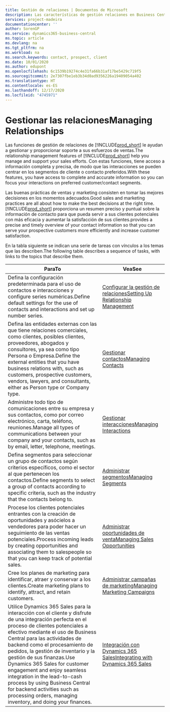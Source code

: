 ```yaml
---
title: Gestión de relaciones | Documentos de Microsoft
description: Las características de gestión relaciones en Business Central admiten las acciones de ventas y le permiten acceder a la información sobre contactos y clientes potenciales para que pueda atender a los clientes de forma eficaz.
services: project-madeira
documentationcenter: ''
author: SorenGP
ms.service: dynamics365-business-central
ms.topic: article
ms.devlang: na
ms.tgt_pltfrm: na
ms.workload: na
ms.search.keywords: contact, prospect, client
ms.date: 10/01/2020
ms.author: edupont
ms.openlocfilehash: 6c1539b19274c4e31fa66b31af17be5429c719f5
ms.sourcegitcommit: 2e7307fbe1eb3b34d0ad9356226a19409054a402
ms.translationtype: HT
ms.contentlocale: es-ES
ms.lasthandoff: 12/17/2020
ms.locfileid: "4745971"
---
```

# <a name="managing-relationships"></a><span data-ttu-id="8e75b-103">Gestionar las relaciones</span><span class="sxs-lookup"><span data-stu-id="8e75b-103">Managing Relationships</span></span>
<span data-ttu-id="8e75b-104">Las funciones de gestión de relaciones de [!INCLUDE[prod_short](includes/prod_short.md)] le ayudan a gestionar y proporcionar soporte a sus esfuerzos de ventas.</span><span class="sxs-lookup"><span data-stu-id="8e75b-104">The relationship management features of [!INCLUDE[prod_short](includes/prod_short.md)] help you manage and support your sales efforts.</span></span> <span data-ttu-id="8e75b-105">Con estas funciones, tiene acceso a información completa y precisa, de modo que las interacciones se pueden centrar en los segmentos de cliente o contacto preferidos.</span><span class="sxs-lookup"><span data-stu-id="8e75b-105">With these features, you have access to complete and accurate information so you can focus your interactions on preferred customer/contact segments.</span></span>

<span data-ttu-id="8e75b-106">Las buenas prácticas de ventas y marketing consisten en tomar las mejores decisiones en los momentos adecuados.</span><span class="sxs-lookup"><span data-stu-id="8e75b-106">Good sales and marketing practices are all about how to make the best decisions at the right time.</span></span> [!INCLUDE[prod_short](includes/prod_short.md)] <span data-ttu-id="8e75b-107">proporciona un resumen preciso y puntual sobre la información de contacto para que pueda servir a sus clientes potenciales con más eficacia y aumentar la satisfacción de sus clientes.</span><span class="sxs-lookup"><span data-stu-id="8e75b-107">provides a precise and timely overview of your contact information so that you can serve your prospective customers more efficiently and increase customer satisfaction.</span></span>

<span data-ttu-id="8e75b-108">En la tabla siguiente se indican una serie de tareas con vínculos a los temas que las describen.</span><span class="sxs-lookup"><span data-stu-id="8e75b-108">The following table describes a sequence of tasks, with links to the topics that describe them.</span></span>  

| <span data-ttu-id="8e75b-109">Para</span><span class="sxs-lookup"><span data-stu-id="8e75b-109">To</span></span> | <span data-ttu-id="8e75b-110">Vea</span><span class="sxs-lookup"><span data-stu-id="8e75b-110">See</span></span> |
| --- | --- |
|<span data-ttu-id="8e75b-111">Defina la configuración predeterminada para el uso de contactos e interacciones y configure series numéricas.</span><span class="sxs-lookup"><span data-stu-id="8e75b-111">Define default settings for the use of contacts and interactions and set up number series.</span></span>|[<span data-ttu-id="8e75b-112">Configurar la gestión de relaciones</span><span class="sxs-lookup"><span data-stu-id="8e75b-112">Setting Up Relationship Management</span></span>](marketing-setup-marketing.md)|
|<span data-ttu-id="8e75b-113">Defina las entidades externas con las que tiene relaciones comerciales, como clientes, posibles clientes, proveedores, abogados y consultores, ya sea como tipo Persona o Empresa.</span><span class="sxs-lookup"><span data-stu-id="8e75b-113">Define the external entities that you have business relations with, such as customers, prospective customers, vendors, lawyers, and consultants, either as Person type or Company type.</span></span>|[<span data-ttu-id="8e75b-114">Gestionar contactos</span><span class="sxs-lookup"><span data-stu-id="8e75b-114">Managing Contacts</span></span>](marketing-contacts.md)|
|<span data-ttu-id="8e75b-115">Administre todo tipo de comunicaciones entre su empresa y sus contactos, como por correo electrónico, carta, teléfono, reuniones.</span><span class="sxs-lookup"><span data-stu-id="8e75b-115">Manage all types of communications between your company and your contacts, such as by email, letter, telephone, meetings.</span></span>|[<span data-ttu-id="8e75b-116">Gestionar interacciones</span><span class="sxs-lookup"><span data-stu-id="8e75b-116">Managing Interactions</span></span>](marketing-interactions.md)|
|<span data-ttu-id="8e75b-117">Defina segmentos para seleccionar un grupo de contactos según criterios específicos, como el sector al que pertenecen los contactos.</span><span class="sxs-lookup"><span data-stu-id="8e75b-117">Define segments to select a group of contacts according to specific criteria, such as the industry that the contacts belong to.</span></span>|[<span data-ttu-id="8e75b-118">Administrar segmentos</span><span class="sxs-lookup"><span data-stu-id="8e75b-118">Managing Segments</span></span>](marketing-segments.md)|
|<span data-ttu-id="8e75b-119">Procese los clientes potenciales entrantes con la creación de oportunidades y asócielos a vendedores para poder hacer un seguimiento de las ventas potenciales.</span><span class="sxs-lookup"><span data-stu-id="8e75b-119">Process incoming leads by creating opportunities and associating them to salespeople so that you can keep track of potential sales.</span></span>|[<span data-ttu-id="8e75b-120">Administrar oportunidades de venta</span><span class="sxs-lookup"><span data-stu-id="8e75b-120">Managing Sales Opportunities</span></span>](marketing-manage-sales-opportunities.md)|
|<span data-ttu-id="8e75b-121">Cree los planes de marketing para identificar, atraer y conservar a los clientes.</span><span class="sxs-lookup"><span data-stu-id="8e75b-121">Create marketing plans to identify, attract, and retain customers.</span></span>|[<span data-ttu-id="8e75b-122">Administrar campañas de marketing</span><span class="sxs-lookup"><span data-stu-id="8e75b-122">Managing Marketing Campaigns</span></span>](marketing-campaigns.md)|
|<span data-ttu-id="8e75b-123">Utilice Dynamics 365 Sales para la interacción con el cliente y disfrute de una integración perfecta en el proceso de clientes potenciales a efectivo mediante el uso de Business Central para las actividades de backend como el procesamiento de pedidos, la gestión de inventario y la gestión de sus finanzas.</span><span class="sxs-lookup"><span data-stu-id="8e75b-123">Use Dynamics 365 Sales for customer engagement and enjoy seamless integration in the lead-to-cash process by using Business Central for backend activities such as processing orders, managing inventory, and doing your finances.</span></span>|[<span data-ttu-id="8e75b-124">Integración con Dynamics 365 Sales</span><span class="sxs-lookup"><span data-stu-id="8e75b-124">Integrating with Dynamics 365 Sales</span></span>](marketing-integrate-dynamicscrm.md)|
